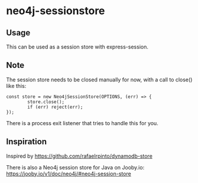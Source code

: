 # neo4j-sessionstore

## Usage
This can be used as a session store with express-session.

## Note
The session store needs to be closed manually for now,
with a call to close() like this:
```
const store = new Neo4jSessionStore(OPTIONS, (err) => {
        store.close();
        if (err) reject(err);
});
```

There is a process exit listener that tries to handle this for you.

## Inspiration

Inspired by https://github.com/rafaelrpinto/dynamodb-store

There is also a Neo4j session store for Java on Jooby.io:
https://jooby.io/v1/doc/neo4j/#neo4j-session-store
